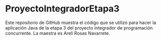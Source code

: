 # ProyectoIntegradorEtapa3
Este repositorio de GitHub muestra el código que se utilizó para hacer la aplicación Java de la etapa 3 del proyecto integrador de programación concurrente. La maestra es Areli Rosas Navarrete.
